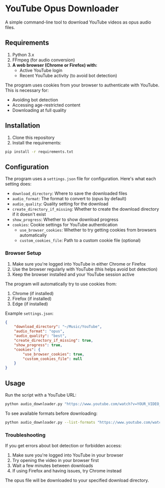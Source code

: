 # YouTube Opus Downloader

A simple command-line tool to download YouTube videos as opus audio files.

## Requirements

1. Python 3.x
2. FFmpeg (for audio conversion)
3. **A web browser (Chrome or Firefox) with:**
   - Active YouTube login
   - Recent YouTube activity (to avoid bot detection)
   
The program uses cookies from your browser to authenticate with YouTube. This is necessary for:
- Avoiding bot detection
- Accessing age-restricted content
- Downloading at full quality

## Installation

1. Clone this repository
2. Install the requirements:
```bash
pip install -r requirements.txt
```

## Configuration

The program uses a `settings.json` file for configuration. Here's what each setting does:

- `download_directory`: Where to save the downloaded files
- `audio_format`: The format to convert to (opus by default)
- `audio_quality`: Quality setting for the download
- `create_directory_if_missing`: Whether to create the download directory if it doesn't exist
- `show_progress`: Whether to show download progress
- `cookies`: Cookie settings for YouTube authentication
  - `use_browser_cookies`: Whether to try getting cookies from browsers automatically
  - `custom_cookies_file`: Path to a custom cookie file (optional)

### Browser Setup

1. Make sure you're logged into YouTube in either Chrome or Firefox
2. Use the browser regularly with YouTube (this helps avoid bot detection)
3. Keep the browser installed and your YouTube session active

The program will automatically try to use cookies from:
1. Chrome (if installed)
2. Firefox (if installed)
3. Edge (if installed)

Example `settings.json`:
```json
{
    "download_directory": "~/Music/YouTube",
    "audio_format": "opus",
    "audio_quality": "best",
    "create_directory_if_missing": true,
    "show_progress": true,
    "cookies": {
        "use_browser_cookies": true,
        "custom_cookies_file": null
    }
}
```

## Usage

Run the script with a YouTube URL:
```bash
python audio_downloader.py "https://www.youtube.com/watch?v=YOUR_VIDEO_ID"
```

To see available formats before downloading:
```bash
python audio_downloader.py --list-formats "https://www.youtube.com/watch?v=YOUR_VIDEO_ID"
```

### Troubleshooting

If you get errors about bot detection or forbidden access:
1. Make sure you're logged into YouTube in your browser
2. Try opening the video in your browser first
3. Wait a few minutes between downloads
4. If using Firefox and having issues, try Chrome instead

The opus file will be downloaded to your specified download directory. 